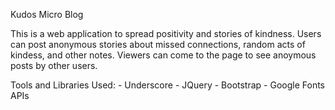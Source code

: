 Kudos Micro Blog

This is a web application to spread positivity and stories of kindness. Users can post anonymous stories about missed connections, random acts of kindess, and other notes. Viewers can come to the page to see anoymous posts by other users.

Tools and Libraries Used:
	- Underscore
	- JQuery
	- Bootstrap
	- Google Fonts APIs




